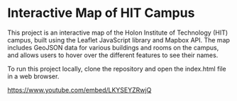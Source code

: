 <h1>Interactive Map of HIT Campus</h1>

This project is an interactive map of the Holon Institute of Technology (HIT) campus, built using the Leaflet JavaScript library and Mapbox API. The map includes GeoJSON data for various buildings and rooms on the campus, and allows users to hover over the different features to see their names.

To run this project locally, clone the repository and open the index.html file in a web browser.

https://www.youtube.com/embed/LKYSEYZRwjQ
